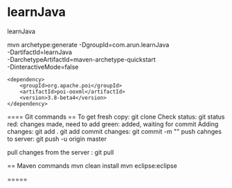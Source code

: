# learnJava
learnJava


  mvn archetype:generate -DgroupId=com.arun.learnJava  \
  -DartifactId=learnJava  \
  -DarchetypeArtifactId=maven-archetype-quickstart  \
  -DinteractiveMode=false

    <dependency>
        <groupId>org.apache.poi</groupId>
        <artifactId>poi-ooxml</artifactId>
        <version>3.8-beta4</version>
    </dependency>

==== Git commands ==
To get fresh copy: git clone
Check status: git status
               red: changes made, need to add
               green: added, waiting for commit
Adding changes: git add .
                git add <file name >
commit changes: git commit -m "<comments>"
push cahnges to server: git push -u origin master

pull changes from the server : git pull 



== Maven commands
mvn clean install 
mvn eclipse:eclipse


=====





